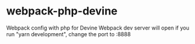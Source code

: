 # webpack-php-devine

Webpack config with php for Devine
Webpack dev server will open if you run "yarn development", change the port to :8888
